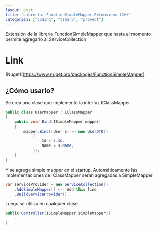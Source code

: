 ```yaml
---
layout: post
title: "Librería: FunctionSimpleMapper.Extensions (C#)"
categories: ["coding", "csharp", "proyect"]
---
```

Extensión de la librería FunctionSimpleMapper que<!--more--> hasta el momento permite agregarlo al ServiceCollection

# Link
(Nuget)[https://www.nuget.org/packages/FunctionSimpleMapper]

## ¿Cómo usarlo?
Se crea una clase que implemente la interfaz IClassMapper
```csharp
public class UserMapper : IClassMapper
{
    public void Bind(ISimpleMapper mapper)
    {
        mapper.Bind((User s) => new UserDTO()
            {
                Id = s.Id,
                Name = s.Name,
            });
    }
}
```

Y se agrega simple mapper en el startup. Automáticamente las implementaciones de IClassMapper serán agregadas a SimpleMapper
```csharp
var serviceProvider = new ServiceCollection()
    .AddSimpleMapper() <-- Add this line
    .BuildServiceProvider();
```

Luego se utiliza en cualquier clase
```csharp
public Controller(ISimpleMapper simpleMapper){
    ...
}
```